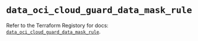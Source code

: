 # `data_oci_cloud_guard_data_mask_rule`

Refer to the Terraform Registory for docs: [`data_oci_cloud_guard_data_mask_rule`](https://registry.terraform.io/providers/oracle/oci/6.18.0/docs/data-sources/cloud_guard_data_mask_rule).
